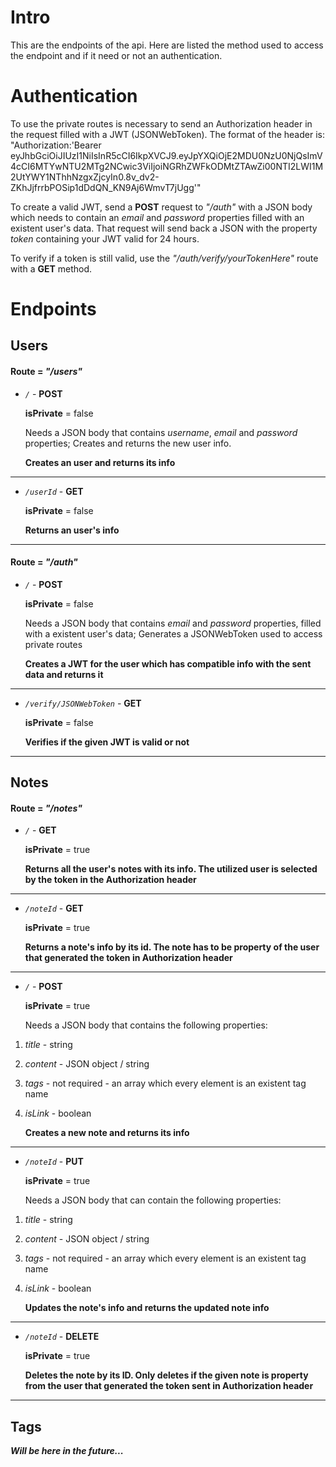 # Intro

This are the endpoints of the api. Here are listed the method used to access
the endpoint and if it need or not an authentication.

# Authentication

To use the private routes is necessary to send an Authorization header in the request filled with a JWT (JSONWebToken). The format of the header is: "Authorization:'Bearer eyJhbGciOiJIUzI1NiIsInR5cCI6IkpXVCJ9.eyJpYXQiOjE2MDU0NzU0NjQsImV4cCI6MTYwNTU2MTg2NCwic3ViIjoiNGRhZWFkODMtZTAwZi00NTI2LWI1M2UtYWY1NThhNzgxZjcyIn0.8v_dv2-ZKhJjfrrbPOSip1dDdQN_KN9Aj6WmvT7jUgg'"

To create a valid JWT, send a **POST** request to _"/auth"_ with a JSON body which needs to contain
an _email_ and _password_ properties filled with an existent user's data. That request will send back a JSON
with the property _token_ containing your JWT valid for 24 hours.

To verify if a token is still valid, use the _"/auth/verify/yourTokenHere"_ route with a **GET** method.

# Endpoints

## Users

#### Route = _"/users"_

-   _`/`_ - **POST**

    **isPrivate** = false

    Needs a JSON body that contains _username_, _email_ and _password_ properties;
    Creates and returns the new user info.

    **Creates an user and returns its info**

---

-   _`/userId`_ - **GET**

    **isPrivate** = false

    **Returns an user's info**

---

#### Route = _"/auth"_

-   _`/`_ - **POST**

    **isPrivate** = false

    Needs a JSON body that contains _email_ and _password_ properties, filled with a existent user's data;
    Generates a JSONWebToken used to access private routes

    **Creates a JWT for the user which has compatible info with the sent data and returns it**

---

-   _`/verify/JSONWebToken`_ - **GET**

    **isPrivate** = false

    **Verifies if the given JWT is valid or not**

---

## Notes

#### Route = _"/notes"_

-   _`/`_ - **GET**

    **isPrivate** = true

    **Returns all the user's notes with its info. The utilized user is selected by the token in the Authorization header**

---

-   _`/noteId`_ - **GET**

    **isPrivate** = true

    **Returns a note's info by its id. The note has to be property of the user that generated the token in Authorization header**

---

-   _`/`_ - **POST**

    **isPrivate** = true

    Needs a JSON body that contains the following properties:

1. _title_ - string
2. _content_ - JSON object / string
3. _tags_ - not required - an array which every element is an existent tag name
4. _isLink_ - boolean

    **Creates a new note and returns its info**

---

-   _`/noteId`_ - **PUT**

    **isPrivate** = true

    Needs a JSON body that can contain the following properties:

1. _title_ - string
2. _content_ - JSON object / string
3. _tags_ - not required - an array which every element is an existent tag name
4. _isLink_ - boolean

    **Updates the note's info and returns the updated note info**

---

-   _`/noteId`_ - **DELETE**

    **isPrivate** = true

    **Deletes the note by its ID. Only deletes if the given note is property from the user that generated the token sent in Authorization header**

---

## Tags

**_Will be here in the future..._**
